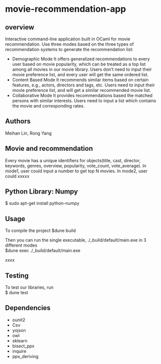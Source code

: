 # movie-recommendation-app #
## overview ##   
Interactive command-line application built in OCaml for movie recommendation. Use three modes based on the three types of recommendation systems to generate the recommendation list:
* Demographic Mode
It offers generalized recommendations to every user based on movie popularity, which can be
treated as a top list among all movies in our movie library. Users don’t need to input their movie
preference list, and every user will get the same ordered list.
* Content Based Mode 
It recommends similar items based on certain features, e.g., actors, directors and tags, etc. Users
need to input their movie preference list, and will get a similar recommended movie list.
* Collaborative Mode 
It provides recommendations based the matched persons with similar interests. Users need to
input a list which contains the movie and corresponding rates.

## Authors ##
Meihan Lin, Rong Yang

## Movie and recommendation ##  
Every movie has a unique identifiers for objects(title, cast, director, keywords, genres, overview, popularity, vote_count, vote_average). In mode1, user could input a number to get top N movies. In mode2, user could xxxxx

## Python Library: Numpy ##  
$ sudo apt-get install python-numpy

## Usage ##  
To compile the project
$dune build

Then you can run the single executable, ./_build/default/main.exe in 3 different modes    
$dune exec ./_build/default/main.exe 

xxxx

## Testing ##  
To test our libraries, run  
$ dune test

## Dependencies ##  
* ounit2
* Csv
* yojson
* owl
* sklearn
* bisect_ppx
* inquire
* ppx_deriving
